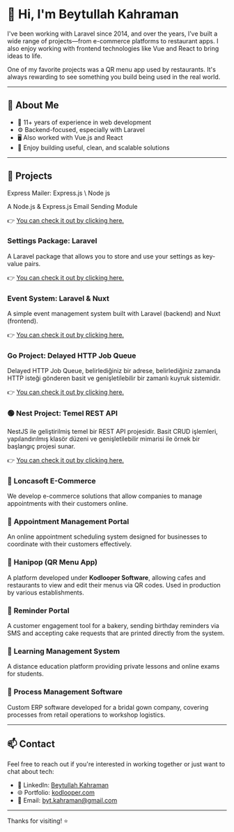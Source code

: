 # 👋 Hi, I'm Beytullah Kahraman

I've been working with Laravel since 2014, and over the years, I’ve built a wide range of projects—from e-commerce platforms to restaurant apps. I also enjoy working with frontend technologies like Vue and React to bring ideas to life.

One of my favorite projects was a QR menu app used by restaurants. It's always rewarding to see something you build being used in the real world.

---

## 🧠 About Me

- 🔧 11+ years of experience in web development
- ⚙️ Backend-focused, especially with Laravel
- 🖥️ Also worked with Vue.js and React
- 🧩 Enjoy building useful, clean, and scalable solutions

---

## 🚀 Projects

Express Mailer: Express.js \ Node js

A Node.js & Express.js Email Sending Module

👉 [You can check it out by clicking here.](https://github.com/beytullahk54/express-mailer)

### Settings Package: Laravel

A Laravel package that allows you to store and use your settings as key-value pairs.

👉 [You can check it out by clicking here.](https://github.com/beytullahk54/settings-package)

### Event System: Laravel & Nuxt

A simple event management system built with Laravel (backend) and Nuxt (frontend).

👉 [You can check it out by clicking here.](https://github.com/beytullahk54/event_ticket_selling_system)

### Go Project: Delayed HTTP Job Queue

Delayed HTTP Job Queue, belirlediğiniz bir adrese, belirlediğiniz zamanda HTTP isteği gönderen basit ve genişletilebilir bir zamanlı kuyruk sistemidir.

👉 [You can check it out by clicking here.](https://github.com/beytullahk54/quego)

### 🟢 Nest Project: Temel REST API

NestJS ile geliştirilmiş temel bir REST API projesidir. Basit CRUD işlemleri, yapılandırılmış klasör düzeni ve genişletilebilir mimarisi ile örnek bir başlangıç projesi sunar.

👉 [You can check it out by clicking here.](https://github.com/beytullahk54/nest_app)

### 🔹 **Loncasoft E-Commerce**
We develop e-commerce solutions that allow companies to manage appointments with their customers online.

### 🔹 **Appointment Management Portal**
An online appointment scheduling system designed for businesses to coordinate with their customers effectively.

### 🔹 **Hanipop (QR Menu App)**
A platform developed under **Kodlooper Software**, allowing cafes and restaurants to view and edit their menus via QR codes. Used in production by various establishments.

### 🔹 **Reminder Portal**
A customer engagement tool for a bakery, sending birthday reminders via SMS and accepting cake requests that are printed directly from the system.

### 🔹 **Learning Management System**
A distance education platform providing private lessons and online exams for students.

### 🔹 **Process Management Software**
Custom ERP software developed for a bridal gown company, covering processes from retail operations to workshop logistics.

---

## 📫 Contact

Feel free to reach out if you're interested in working together or just want to chat about tech:

- 💼 LinkedIn: [Beytullah Kahraman](https://www.linkedin.com/in/kahramanbey54/)
- 🌐 Portfolio: [kodlooper.com](https://kodlooper.com)
- 📧 Email: [byt.kahraman@gmail.com](mailto:byt.kahraman@gmail.com)

---

Thanks for visiting! ⭐

